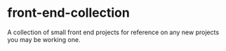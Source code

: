 # front-end-collection
A collection of small front end projects for reference on any new projects you may be working one.
